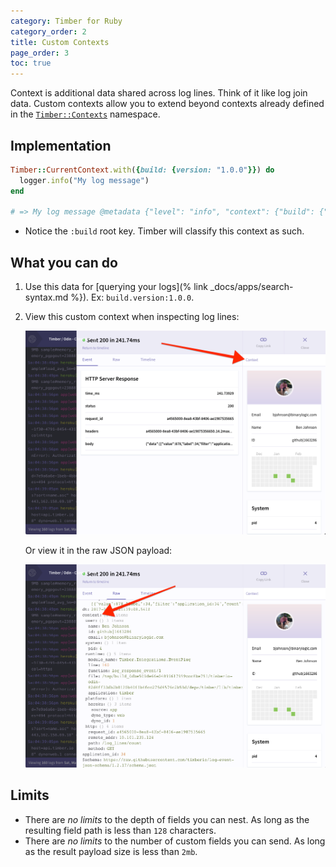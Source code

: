 ```yaml
---
category: Timber for Ruby
category_order: 2
title: Custom Contexts
page_order: 3
toc: true
---
```


Context is additional data shared across log lines. Think of it like log join data.
Custom contexts allow you to extend beyond contexts already defined in
the [`Timber::Contexts`](https://github.com/timberio/timber-ruby/tree/master/lib/timber/contexts) namespace.

## Implementation

```ruby
Timber::CurrentContext.with({build: {version: "1.0.0"}}) do
  logger.info("My log message")
end

# => My log message @metadata {"level": "info", "context": {"build": {"version": "1.0.0"}}}
```

* Notice the `:build` root key. Timber will classify this context as such.


## What you can do

1. Use this data for [querying your logs](% link _docs/apps/search-syntax.md %}). Ex: `build.version:1.0.0`.
2. View this custom context when inspecting log lines:

   ![Context panels](/assets/img/docs/context-panel.png)

   Or view it in the raw JSON payload:

   ![Context raw](/assets/img/docs/context-raw.png)



## Limits

* There are *no limits* to the depth of fields you can nest. As long as the resulting field path is less than `128` characters.
* There are *no limits* to the number of custom fields you can send. As long as the result payload size is less than `2mb`.